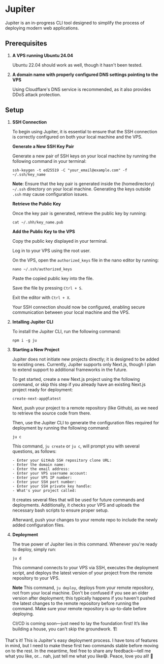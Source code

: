 # Jupiter

Jupiter is an in-progress CLI tool designed to simplify the process of deploying modern web applications.

## Prerequisites

1. **A VPS running Ubuntu 24.04**

   Ubuntu 22.04 should work as well, though it hasn't been tested.

2. **A domain name with properly configured DNS settings pointing to the VPS**

   Using Cloudflare's DNS service is recommended, as it also provides DDoS attack protection.

## Setup

1. **SSH Connection**

   To begin using Jupiter, it is essential to ensure that the SSH connection is correctly configured on both your local machine and the VPS.

   **Generate a New SSH Key Pair**

   Generate a new pair of SSH keys on your local machine by running the following command in your terminal:

   ```
   ssh-keygen -t ed25519 -C "your_email@example.com" -f ~/.ssh/key_name
   ```

   **Note**: Ensure that the key pair is generated inside the (homedirectory) `~/.ssh` directory on your local machine. Generating the keys outside `.ssh` may cause configuration issues.

   **Retrieve the Public Key**

   Once the key pair is generated, retrieve the public key by running:

   ```
   cat ~/.shh/key_name.pub
   ```

   **Add the Public Key to the VPS**

   Copy the public key displayed in your terminal.

   Log in to your VPS using the root user.

   On the VPS, open the `authorized_keys` file in the nano editor by running:

   ```
   nano ~/.ssh/authorized_keys
   ```

   Paste the copied public key into the file.

   Save the file by pressing `Ctrl + S`.

   Exit the editor with `Ctrl + X`.

   Your SSH connection should now be configured, enabling secure communication between your local machine and the VPS.

2. **Intalling Jupiter CLI**

   To install the Jupiter CLI, run the following command:

   ```
   npm i -g ju
   ```

3. **Starting a New Project**

   Jupiter does not initiate new projects directly; it is designed to be added to existing ones. Currently, Jupiter supports only Next.js, though I plan to extend support to additional frameworks in the future.

   To get started, create a new Next.js project using the following command, or skip this step if you already have an existing Next.js project ready for deployment:

   ```
   create-next-app@latest
   ```

   Next, push your project to a remote repository (like Github), as we need to retrieve the source code from there.

   Then, use the Jupiter CLI to generate the configuration files required for deployment by running the following command:

   ```
   ju c
   ```

   This command, `ju create` or `ju c`, will prompt you with several questions, as follows:

   ```
   - Enter your GitHub SSH repository clone URL:
   - Enter the domain name:
   - Enter the email address:
   - Enter your VPS username account:
   - Enter your VPS IP number:
   - Enter your SSH port number:
   - Enter your SSH private key handle:
   - What's your project called:
   ```

   It creates several files that will be used for future commands and deployments. Additionally, it checks your VPS and uploads the necessary bash scripts to ensure proper setup.

   Afterward, push your changes to your remote repo to include the newly added configuration files.

4. **Deployment**

   The true power of Jupiter lies in this command. Whenever you're ready to deploy, simply run:

   ```
   ju d
   ```

   This command connects to your VPS via SSH, executes the deployment script, and deploys the latest version of your project from the remote repository to your VPS.

   **Note** This command, `ju deploy`, deploys from your remote repository, not from your local machine. Don't be confused if you see an older version after deployment; this typically happens if you haven't pushed the latest changes to the remote repository before running the command. Make sure your remote repository is up-to-date before deploying.

   CI/CD is coming soon—just need to lay the foundation first! It’s like building a house, you can't skip the groundwork. 🏗️

That's it! This is Jupiter's easy deployment process. I have tons of features in mind, but I need to make these first two commands stable before moving on to the rest. In the meantime, feel free to share any feedback—tell me what you like, or... nah, just tell me what you like😄. Peace, love you all! 🤟

